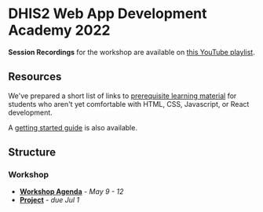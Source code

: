 # DHIS2 Web App Development Academy 2022

**Session Recordings** for the workshop are available on [this YouTube playlist](https://www.youtube.com/playlist?list=PLo6Seh-066RzKN1UE_53LLEnhtPmy6zRc).

## Resources

We've prepared a short list of links to [prerequisite learning material](./resources/PREREQUISITES.md) for students who aren't yet comfortable with HTML, CSS, Javascript, or React development.

A [getting started guide](./resources/GET_STARTED.md) is also available.

## Structure

### Workshop
- [**Workshop Agenda**](./workshop) - _May 9 - 12_
- [**Project**](./projects/project) - _due Jul 1_
